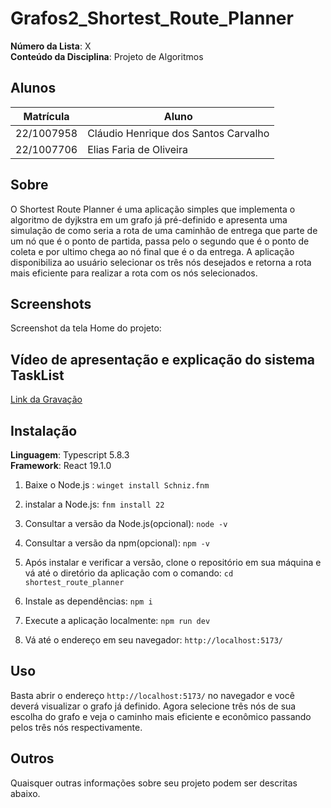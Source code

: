 # Grafos2_Shortest_Route_Planner

**Número da Lista**: X<br>
**Conteúdo da Disciplina**: Projeto de Algoritmos<br>

## Alunos
|Matrícula | Aluno |
| -- | -- |
| 22/1007958  |  Cláudio Henrique dos Santos Carvalho |
| 22/1007706  |  Elias Faria de Oliveira |

## Sobre
O Shortest Route Planner é uma aplicação simples que implementa o algoritmo de dyjkstra em um grafo já pré-definido e apresenta uma simulação de como seria a rota de uma caminhão de entrega que parte de um nó que é o ponto de partida, passa pelo o segundo que é o ponto de coleta e por ultimo chega ao nó final que é o da entrega. A aplicação disponibiliza ao usuário selecionar os três nós desejados e retorna a rota mais eficiente para realizar a rota com os nós selecionados.

## Screenshots

Screenshot da tela Home do projeto:


## Vídeo de apresentação e explicação do sistema TaskList

[Link da Gravação]()

## Instalação 
**Linguagem**: Typescript 5.8.3<br>
**Framework**: React 19.1.0<br>

1. Baixe o Node.js :
```winget install Schniz.fnm```

2. instalar a Node.js:
```fnm install 22```

3. Consultar a versão da Node.js(opcional):
```node -v ```

4. Consultar a versão da npm(opcional):
```npm -v```

5. Após instalar e verificar a versão, clone o repositório em sua máquina e vá até o diretório da aplicação com o comando:
```cd shortest_route_planner```

6. Instale as dependências:
```npm i```

7. Execute a aplicação localmente:
```npm run dev```

8. Vá até o endereço em seu navegador:
```http://localhost:5173/```

## Uso 

Basta abrir o endereço ```http://localhost:5173/``` no navegador e você deverá visualizar o grafo já definido. Agora selecione três nós de sua escolha do grafo e veja o caminho mais eficiente e econômico passando pelos três nós respectivamente.

## Outros 
Quaisquer outras informações sobre seu projeto podem ser descritas abaixo.